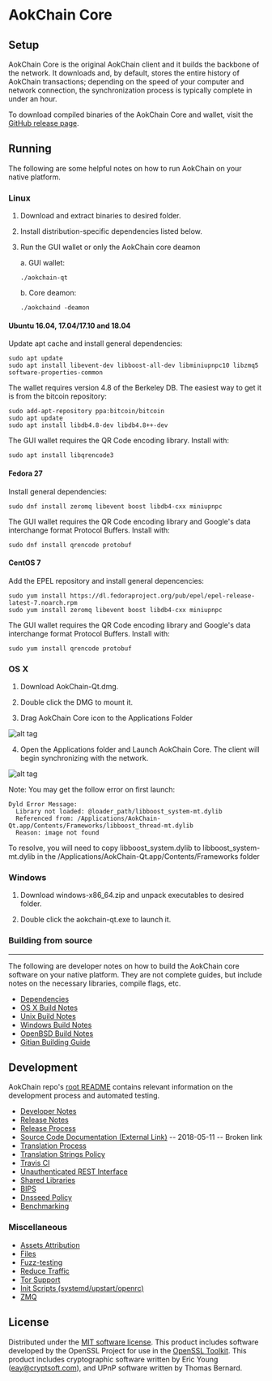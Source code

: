 AokChain Core
==============

Setup
---------------------
AokChain Core is the original AokChain client and it builds the backbone of the network. It downloads and, by default, stores the entire history of AokChain transactions; depending on the speed of your computer and network connection, the synchronization process is typically complete in under an hour.

To download compiled binaries of the AokChain Core and wallet, visit the [GitHub release page](https://github.com/AokChainNetwork/AokChainNetwork/releases).

Running
---------------------
The following are some helpful notes on how to run AokChain on your native platform.

### Linux

1) Download and extract binaries to desired folder.

2) Install distribution-specific dependencies listed below.

3) Run the GUI wallet or only the AokChain core deamon

   a. GUI wallet:
   
   `./aokchain-qt`

   b. Core deamon:
   
   `./aokchaind -deamon`

#### Ubuntu 16.04, 17.04/17.10 and 18.04

Update apt cache and install general dependencies:

```
sudo apt update
sudo apt install libevent-dev libboost-all-dev libminiupnpc10 libzmq5 software-properties-common
```

The wallet requires version 4.8 of the Berkeley DB. The easiest way to get it is from the bitcoin repository: 

```
sudo add-apt-repository ppa:bitcoin/bitcoin
sudo apt update
sudo apt install libdb4.8-dev libdb4.8++-dev
```

The GUI wallet requires the QR Code encoding library. Install with:

`sudo apt install libqrencode3`

#### Fedora 27

Install general dependencies:

`sudo dnf install zeromq libevent boost libdb4-cxx miniupnpc`

The GUI wallet requires the QR Code encoding library and Google's data interchange format Protocol Buffers. Install with:

`sudo dnf install qrencode protobuf`

#### CentOS 7

Add the EPEL repository and install general depencencies:

```
sudo yum install https://dl.fedoraproject.org/pub/epel/epel-release-latest-7.noarch.rpm
sudo yum install zeromq libevent boost libdb4-cxx miniupnpc
```

The GUI wallet requires the QR Code encoding library and Google's data interchange format Protocol Buffers. Install with:

`sudo yum install qrencode protobuf`

### OS X

1) Download AokChain-Qt.dmg.

2) Double click the DMG to mount it. 

3) Drag AokChain Core icon to the Applications Folder

![alt tag](https://i.imgur.com/DC3qvhb.png)

4) Open the Applications folder and Launch AokChain Core. The client will begin synchronizing with the network.

![alt tag](https://i.imgur.com/4HRJhZk.png)

Note: You may get the follow error on first launch:
```
Dyld Error Message:
  Library not loaded: @loader_path/libboost_system-mt.dylib
  Referenced from: /Applications/AokChain-Qt.app/Contents/Frameworks/libboost_thread-mt.dylib
  Reason: image not found
```
To resolve, you will need to copy libboost_system.dylib to libboost_system-mt.dylib in the /Applications/AokChain-Qt.app/Contents/Frameworks folder

### Windows

1) Download windows-x86_64.zip and unpack executables to desired folder.

2) Double click the aokchain-qt.exe to launch it.

### Building from source
---------------------
The following are developer notes on how to build the AokChain core software on your native platform. They are not complete guides, but include notes on the necessary libraries, compile flags, etc.

- [Dependencies](https://github.com/AokChainNetwork/AokChainNetwork/tree/master/doc/dependencies.md)
- [OS X Build Notes](https://github.com/AokChainNetwork/AokChainNetwork/tree/master/doc/build-osx.md)
- [Unix Build Notes](https://github.com/AokChainNetwork/AokChainNetwork/tree/master/doc/build-unix.md)
- [Windows Build Notes](https://github.com/AokChainNetwork/AokChainNetwork/tree/master/doc/build-windows.md)
- [OpenBSD Build Notes](https://github.com/AokChainNetwork/AokChainNetwork/tree/master/doc/build-openbsd.md)
- [Gitian Building Guide](https://github.com/AokChainNetwork/AokChainNetwork/tree/master/doc/gitian-building.md)

Development
---------------------
AokChain repo's [root README](https://github.com/AokChainNetwork/AokChainNetwork/blob/master/README.md) contains relevant information on the development process and automated testing.

- [Developer Notes](https://github.com/AokChainNetwork/AokChainNetwork/blob/master/doc/developer-notes.md)
- [Release Notes](https://github.com/AokChainNetwork/AokChainNetwork/blob/master/doc/release-notes.md)
- [Release Process](https://github.com/AokChainNetwork/AokChainNetwork/blob/master/doc/release-process.md)
- [Source Code Documentation (External Link)](https://dev.visucore.com/aokchain/doxygen/) -- 2018-05-11 -- Broken link
- [Translation Process](https://github.com/AokChainNetwork/AokChainNetwork/blob/master/doc/translation_process.md)
- [Translation Strings Policy](https://github.com/AokChainNetwork/AokChainNetwork/blob/master/doc/translation_strings_policy.md)
- [Travis CI](https://github.com/AokChainNetwork/AokChainNetwork/blob/master/doc/travis-ci.md)
- [Unauthenticated REST Interface](https://github.com/AokChainNetwork/AokChainNetwork/blob/master/doc/REST-interface.md)
- [Shared Libraries](https://github.com/AokChainNetwork/AokChainNetwork/blob/master/doc/shared-libraries.md)
- [BIPS](https://github.com/AokChainNetwork/AokChainNetwork/blob/master/doc/bips.md)
- [Dnsseed Policy](https://github.com/AokChainNetwork/AokChainNetwork/blob/master/doc/dnsseed-policy.md)
- [Benchmarking](https://github.com/AokChainNetwork/AokChainNetwork/blob/master/doc/benchmarking.md)

### Miscellaneous
- [Assets Attribution](https://github.com/AokChainNetwork/AokChainNetwork/blob/master/doc/assets-attribution.md)
- [Files](https://github.com/AokChainNetwork/AokChainNetwork/blob/master/doc/files.md)
- [Fuzz-testing](https://github.com/AokChainNetwork/AokChainNetwork/blob/master/doc/fuzzing.md)
- [Reduce Traffic](https://github.com/AokChainNetwork/AokChainNetwork/blob/master/doc/reduce-traffic.md)
- [Tor Support](https://github.com/AokChainNetwork/AokChainNetwork/blob/master/doc/tor.md)
- [Init Scripts (systemd/upstart/openrc)](https://github.com/AokChainNetwork/AokChainNetwork/blob/master/doc/init.md)
- [ZMQ](https://github.com/AokChainNetwork/AokChainNetwork/blob/master/doc/zmq.md)

License
---------------------
Distributed under the [MIT software license](https://github.com/AokChainNetwork/AokChainNetwork/blob/master/COPYING).
This product includes software developed by the OpenSSL Project for use in the [OpenSSL Toolkit](https://www.openssl.org/). This product includes
cryptographic software written by Eric Young ([eay@cryptsoft.com](mailto:eay@cryptsoft.com)), and UPnP software written by Thomas Bernard.
